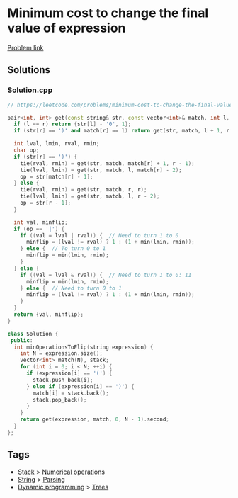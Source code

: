 # Minimum cost to change the final value of expression

[Problem link](https://leetcode.com/problems/minimum-cost-to-change-the-final-value-of-expression)

## Solutions


### Solution.cpp
```cpp
// https://leetcode.com/problems/minimum-cost-to-change-the-final-value-of-expression

pair<int, int> get(const string& str, const vector<int>& match, int l, int r) {
  if (l == r) return {str[l] - '0', 1};
  if (str[r] == ')' and match[r] == l) return get(str, match, l + 1, r - 1);

  int lval, lmin, rval, rmin;
  char op;
  if (str[r] == ')') {
    tie(rval, rmin) = get(str, match, match[r] + 1, r - 1);
    tie(lval, lmin) = get(str, match, l, match[r] - 2);
    op = str[match[r] - 1];
  } else {
    tie(rval, rmin) = get(str, match, r, r);
    tie(lval, lmin) = get(str, match, l, r - 2);
    op = str[r - 1];
  }

  int val, minflip;
  if (op == '|') {
    if ((val = lval | rval)) {  // Need to turn 1 to 0
      minflip = (lval != rval) ? 1 : (1 + min(lmin, rmin));
    } else {  // To turn 0 to 1
      minflip = min(lmin, rmin);
    }
  } else {
    if ((val = lval & rval)) {  // Need to turn 1 to 0: 11
      minflip = min(lmin, rmin);
    } else {  // Need to turn 0 to 1
      minflip = (lval != rval) ? 1 : (1 + min(lmin, rmin));
    }
  }
  return {val, minflip};
}

class Solution {
 public:
  int minOperationsToFlip(string expression) {
    int N = expression.size();
    vector<int> match(N), stack;
    for (int i = 0; i < N; ++i) {
      if (expression[i] == '(') {
        stack.push_back(i);
      } else if (expression[i] == ')') {
        match[i] = stack.back();
        stack.pop_back();
      }
    }
    return get(expression, match, 0, N - 1).second;
  }
};
```
## Tags

* [Stack](/Collections/stack.md#stack) > [Numerical operations](/Collections/stack.md#numerical-operations)
* [String](/Collections/string.md#string) > [Parsing](/Collections/string.md#parsing)
* [Dynamic programming](/Collections/dynamic-programming.md#dynamic-programming) > [Trees](/Collections/dynamic-programming.md#trees)
